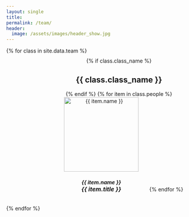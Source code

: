 ```yaml
---
layout: single
title: 
permalink: /team/
header:
  image: /assets/images/header_show.jpg
---
```


<div style="display:inline-block; width: 100%">
  {% for class in site.data.team %}
  <div style="display:inline-block; padding: 10px 10%; width: 100%; text-align: center;">
    {% if class.class_name %}<h2> {{ class.class_name }} </h2> {% endif %}
    {% for item in class.people %}
    <a href="{{ item.link }}" style="color: inherit; display:inline-block; text-decoration: none; width: 250px" target="_blank">
      <img src="{{ item.image }}" alt="{{ item.name }}" style="width:200px;height:200px;object-fit:cover;">
      <h5>{{ item.name }} <br/> <span style="font-size: 16px;">{{ item.title }} </span></h5>
    </a>
    {% endfor %}
  </div>
  {% endfor %}
</div>

<!-- ## Investigator

### Yu Wang

![](https://nicsefc.ee.tsinghua.edu.cn/nics_file/people/people/82350f7a-3849-4672-b9af-03bdd5f10c8e.jpg)

Yu Wang is an Associate Prof. in EE Dept, Tsinghua University. He received his B.S. degree in Tsinghua University, China in 2002, and then Ph.D. degree with honor in NICS Group, Electronics Engineering Department, Tsinghua University in 2007, supervised by Prof. Huazhong Yang (Tsinghua University) and Prof. Yuan Xie (Penn. State University). He is now a faculty member in E.E. Dept., Tsinghua University. Dr. Wang's research mainly focuses on parallel circuit analysis, low power system design methodology, reliability-aware system design methodology, application specific hardware computing, and on-chip communication/control strategies for MPSOC.

### Xuefei Ning

Started from 2024, I’m a research assistant professor in the NICS-EFC group at the Department of Electronic Engineering, Tsinghua University. I got my B.S. and Ph.D. degrees from the department of Electronic Engineering, Tsinghua University, in 2016 and 2021, advised by Prof. Huazhong Yang and Prof. Yu Wang. I spent two years (from 2021.12 to 2023.12) as a post-doctoral researcher with and Prof. Yu Wang and Prof. Pinyan Lu.

### Zhihang Yuan



## Students

### Tianchen Zhao -->